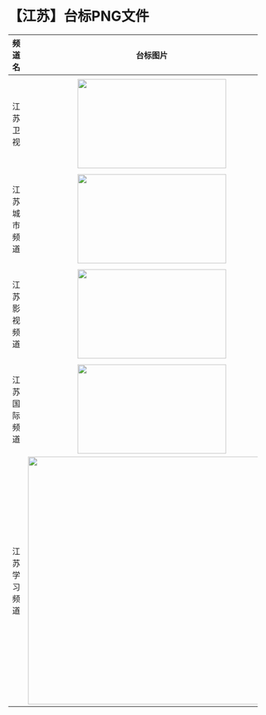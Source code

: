 # 【江苏】台标PNG文件
|频道名|台标图片|频道名|台标图片|
|:---|:---:|:---|:---:|
|江苏卫视|<img src="https://raw.githubusercontent.com/wanglindl/TVLogo/main/img/Jiangsu.png" width="300" height="180">|江苏公共新闻频道|<img src="https://raw.githubusercontent.com/wanglindl/TVLogo/main/img/Jiangsu1.png" width="300" height="180">|
|江苏城市频道|<img src="https://raw.githubusercontent.com/wanglindl/TVLogo/main/img/Jiangsu2.png" width="300" height="180">|江苏综艺频道|<img src="https://raw.githubusercontent.com/wanglindl/TVLogo/main/img/Jiangsu3.png" width="300" height="180">|
|江苏影视频道|<img src="https://raw.githubusercontent.com/wanglindl/TVLogo/main/img/Jiangsu4.png" width="300" height="180">|江苏体育休闲频道|<img src="https://raw.githubusercontent.com/wanglindl/TVLogo/main/img/Jiangsu5.png" width="300" height="180">|
|江苏国际频道|<img src="https://raw.githubusercontent.com/wanglindl/TVLogo/main/img/Jiangsu6.png" width="300" height="180">|江苏教育频道|<img src="https://raw.githubusercontent.com/wanglindl/TVLogo/main/img/Jiangsu7.png" width="300" height="180">|
|江苏学习频道|<img src="https://raw.githubusercontent.com/wanglindl/TVLogo/main/img/Jiangsu8.png" width="500" height="500">|扬州一套|<img src="https://github.moeyy.xyz/https://github.com/qjyw001/TVlogo/blob/main/img/yangzhou1.png?raw=true" width="500" height="500">|
